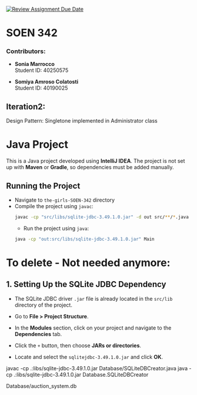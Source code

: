 [![Review Assignment Due Date](https://classroom.github.com/assets/deadline-readme-button-22041afd0340ce965d47ae6ef1cefeee28c7c493a6346c4f15d667ab976d596c.svg)](https://classroom.github.com/a/-9QgYBSe)
# SOEN 342 

### Contributors:
- **Sonia Marrocco**  
  Student ID: 40250575

- **Somiya Amroso Colatosti**  
  Student ID: 40190025

## Iteration2:
  Design Pattern: Singletone implemented in Administrator class

# Java Project
This is a Java project developed using **IntelliJ IDEA**. The project is not set up with **Maven** or **Gradle**, so dependencies must be added manually.


## Running the Project
   - Navigate to `the-girls-SOEN-342` directory
   - Compile the project using `javac`:
     ```bash
     javac -cp "src/libs/sqlite-jdbc-3.49.1.0.jar" -d out src/**/*.java 
     ```
     - Run the project using `java`:
     ```bash
     java -cp "out:src/libs/sqlite-jdbc-3.49.1.0.jar" Main 
     ```


# To delete - Not needed anymore:
## 1. Setting Up the SQLite JDBC Dependency
   - The SQLite JDBC driver `.jar` file is already located in the `src/lib` directory of the project.
     
   - Go  to **File > Project Structure**.
   - In the **Modules** section, click on your project and navigate to the **Dependencies** tab.
   - Click the `+` button, then choose **JARs or directories**.
   - Locate and select the `sqlitejdbc-3.49.1.0.jar`  and click **OK**.







javac -cp .:libs/sqlite-jdbc-3.49.1.0.jar Database/SQLiteDBCreator.java
java -cp .:libs/sqlite-jdbc-3.49.1.0.jar Database.SQLiteDBCreator

Database/auction_system.db 
